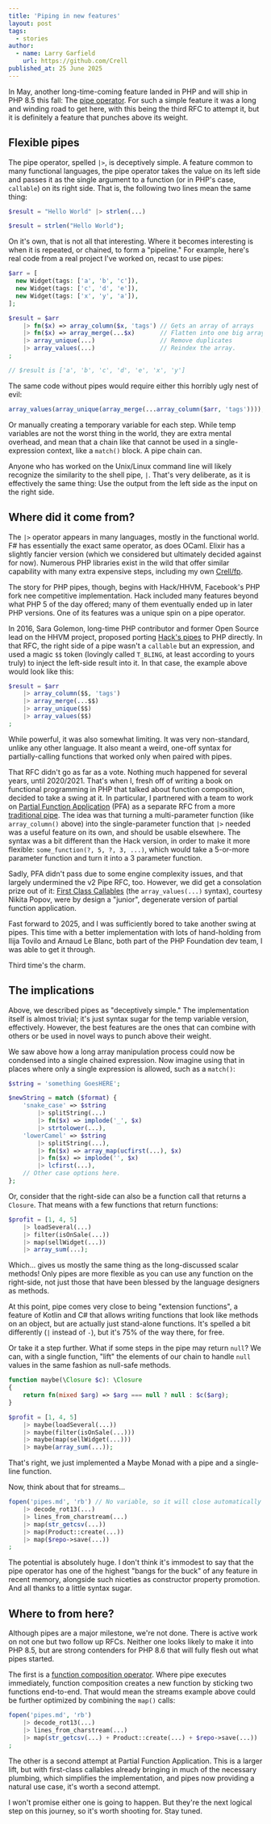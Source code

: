 ```yaml
---
title: 'Piping in new features'
layout: post
tags:
  - stories
author:
  - name: Larry Garfield
    url: https://github.com/Crell
published_at: 25 June 2025
---
```


In May, another long-time-coming feature landed in PHP and will ship in PHP 8.5 this fall: The [pipe operator](https://wiki.php.net/rfc/pipe-operator-v3).  For such a simple feature it was a long and winding road to get here, with this being the third RFC to attempt it, but it is definitely a feature that punches above its weight.

## Flexible pipes

The pipe operator, spelled `|>`, is deceptively simple.  A feature common to many functional languages, the pipe operator takes the value on its left side and passes it as the single argument to a function (or in PHP's case, `callable`) on its right side.  That is, the following two lines mean the same thing:

```php
$result = "Hello World" |> strlen(...)

$result = strlen("Hello World");
```

On it's own, that is not all that interesting.  Where it becomes interesting is when it is repeated, or chained, to form a "pipeline."  For example, here's real code from a real project I've worked on, recast to use pipes:

```php
$arr = [
  new Widget(tags: ['a', 'b', 'c']),
  new Widget(tags: ['c', 'd', 'e']),
  new Widget(tags: ['x', 'y', 'a']),
];

$result = $arr
    |> fn($x) => array_column($x, 'tags') // Gets an array of arrays
    |> fn($x) => array_merge(...$x)       // Flatten into one big array
    |> array_unique(...)                  // Remove duplicates
    |> array_values(...)                  // Reindex the array.
;

// $result is ['a', 'b', 'c', 'd', 'e', 'x', 'y']
```

The same code without pipes would require either this horribly ugly nest of evil:

```php
array_values(array_unique(array_merge(...array_column($arr, 'tags'))));
```

Or manually creating a temporary variable for each step.  While temp variables are not the worst thing in the world, they are extra mental overhead, and mean that a chain like that cannot be used in a single-expression context, like a `match()` block.  A pipe chain can.

Anyone who has worked on the Unix/Linux command line will likely recognize the similarity to the shell pipe, `|`.  That's very deliberate, as it is effectively the same thing: Use the output from the left side as the input on the right side.

## Where did it come from?

The `|>` operator appears in many languages, mostly in the functional world.  F# has essentially the exact same operator, as does OCaml.  Elixir has a slightly fancier version (which we considered but ultimately decided against for now).  Numerous PHP libraries exist in the wild that offer similar capability with many extra expensive steps, including my own [Crell/fp](https://github.com/Crell/fp/).

The story for PHP pipes, though, begins with Hack/HHVM, Facebook's PHP fork nee competitive implementation.  Hack included many features beyond what PHP 5 of the day offered; many of them eventually ended up in later PHP versions.  One of its features was a unique spin on a pipe operator.

In 2016, Sara Golemon, long-time PHP contributor and former Open Source lead on the HHVM project, proposed porting [Hack's pipes](https://wiki.php.net/rfc/pipe-operator) to PHP directly.  In that RFC, the right side of a pipe wasn't a `callable` but an expression, and used a magic `$$` token (lovingly called `T_BLING`, at least according to yours truly) to inject the left-side result into it.  In that case, the example above would look like this:

```php
$result = $arr
    |> array_column($$, 'tags')
    |> array_merge(...$$)
    |> array_unique($$)
    |> array_values($$)
;
```

While powerful, it was also somewhat limiting.  It was very non-standard, unlike any other language.  It also meant a weird, one-off syntax for partially-calling functions that worked only when paired with pipes.

That RFC didn't go as far as a vote.  Nothing much happened for several years, until 2020/2021.  That's when I, fresh off of writing a book on functional programming in PHP that talked about function composition, decided to take a swing at it.  In particular, I partnered with a team to work on [Partial Function Application](https://wiki.php.net/rfc/partial_function_application) (PFA) as a separate RFC from a more [traditional pipe](https://wiki.php.net/rfc/pipe-operator-v2).  The idea was that turning a multi-parameter function (like `array_column()` above) into the single-parameter function that `|>` needed was a useful feature on its own, and should be usable elsewhere.  The syntax was a bit different than the Hack version, in order to make it more flexible: `some_function(?, 5, ?, 3, ...)`, which would take a 5-or-more parameter function and turn it into a 3 parameter function.

Sadly, PFA didn't pass due to some engine complexity issues, and that largely undermined the v2 Pipe RFC, too.  However, we did get a consolation prize out of it: [First Class Callables](https://wiki.php.net/rfc/first_class_callable_syntax) (the `array_values(...)` syntax), courtesy Nikita Popov, were by design a "junior", degenerate version of partial function application.

Fast forward to 2025, and I was sufficiently bored to take another swing at pipes.  This time with a better implementation with lots of hand-holding from Ilija Tovilo and Arnaud Le Blanc, both part of the PHP Foundation dev team, I was able to get it through.

Third time's the charm.

## The implications

Above, we described pipes as "deceptively simple."  The implementation itself is almost trivial; it's just syntax sugar for the temp variable version, effectively.  However, the best features are the ones that can combine with others or be used in novel ways to punch above their weight.

We saw above how a long array manipulation process could now be condensed into a single chained expression.  Now imagine using that in places where only a single expression is allowed, such as a `match()`:

```php
$string = 'something GoesHERE';

$newString = match ($format) {
    'snake_case' => $string
        |> splitString(...)
        |> fn($x) => implode('_', $x)
        |> strtolower(...),
    'lowerCamel' => $string
        |> splitString(...),
        |> fn($x) => array_map(ucfirst(...), $x)
        |> fn($x) => implode('', $x)
        |> lcfirst(...),
    // Other case options here.
};
```

Or, consider that the right-side can also be a function call that returns a `Closure`.  That means with a few functions that return functions:

```php
$profit = [1, 4, 5] 
    |> loadSeveral(...)
    |> filter(isOnSale(...))
    |> map(sellWidget(...))
    |> array_sum(...);
```

Which... gives us mostly the same thing as the long-discussed scalar methods!  Only pipes are more flexible as you can use any function on the right-side, not just those that have been blessed by the language designers as methods.

At this point, pipe comes very close to being "extension functions", a feature of Kotlin and C# that allows writing functions that look like methods on an object, but are actually just stand-alone functions.  It's spelled a bit differently (`|` instead of `-`), but it's 75% of the way there, for free.

Or take it a step further.  What if some steps in the pipe may return `null`?  We can, with a single function, "lift" the elements of our chain to handle `null` values in the same fashion as null-safe methods.

```php
function maybe(\Closure $c): \Closure
{
	return fn(mixed $arg) => $arg === null ? null : $c($arg);
}

$profit = [1, 4, 5] 
    |> maybe(loadSeveral(...))
    |> maybe(filter(isOnSale(...)))
    |> maybe(map(sellWidget(...)))
    |> maybe(array_sum(...));
```

That's right, we just implemented a Maybe Monad with a pipe and a single-line function.

Now, think about that for streams...

```php
fopen('pipes.md', 'rb') // No variable, so it will close automatically when GCed.
    |> decode_rot13(...)
    |> lines_from_charstream(...)
    |> map(str_getcsv(...))
    |> map(Product::create(...))
    |> map($repo->save(...))
;
```

The potential is absolutely huge.  I don't think it's immodest to say that the pipe operator has one of the highest "bangs for the buck" of any feature in recent memory, alongside such niceties as constructor property promotion.  And all thanks to a little syntax sugar.

## Where to from here?

Although pipes are a major milestone, we're not done.  There is active work on not one but two follow up RFCs.  Neither one looks likely to make it into PHP 8.5, but are strong contenders for PHP 8.6 that will fully flesh out what pipes started.

The first is a [function composition operator](https://wiki.php.net/rfc/function-composition).  Where pipe executes immediately, function composition creates a new function by sticking two functions end-to-end.  That would mean the streams example above could be further optimized by combining the `map()` calls:

```php
fopen('pipes.md', 'rb')
    |> decode_rot13(...)
    |> lines_from_charstream(...)
    |> map(str_getcsv(...) + Product::create(...) + $repo->save(...))
;
```

The other is a second attempt at Partial Function Application.  This is a larger lift, but with first-class callables already bringing in much of the necessary plumbing, which simplifies the implementation, and pipes now providing a natural use case, it's worth a second attempt.

I won't promise either one is going to happen.  But they're the next logical step on this journey, so it's worth shooting for.  Stay tuned.
